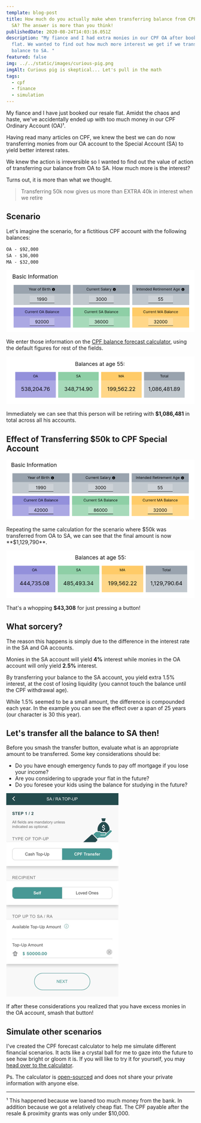 ```yaml
---
template: blog-post
title: How much do you actually make when transferring balance from CPF OA to
  SA? The answer is more than you think!
publishedDate: 2020-08-24T14:03:16.051Z
description: "My fiance and I had extra monies in our CPF OA after booking a
  flat. We wanted to find out how much more interest we get if we transfer the
  balance to SA. "
featured: false
img: ../../static/images/curious-pig.png
imgAlt: Curious pig is skeptical... Let's pull in the math
tags:
  - cpf
  - finance
  - simulation
---
```

My fiance and I have just booked our resale flat. Amidst the chaos and haste, we've accidentally ended up with too much money in our CPF Ordinary Account (OA)¹.

Having read many articles on CPF, we knew the best we can do now transferring monies from our OA account to the Special Account (SA) to yield better interest rates.

We knew the action is irreversible so I wanted to find out the value of action of transferring our balance from OA to SA. How much more is the interest?

Turns out, it is more than what we thought.

> Transferring 50k now gives us more than EXTRA 40k in interest when we retire

## Scenario

Let's imagine the scenario, for a fictitious CPF account with the following balances:

```txt
OA - $92,000
SA - $36,000
MA - $32,000
```

![CPF balances before transfer](../../static/images/cpf-forecast-balance-before-transfer.png)

We enter those information on the [CPF balance forecast calculator](/tools/cpf-forecast), using the default figures for rest of the fields.

![CPF forecast before transfer](../../static/images/cpf-forecast-before-transfer.png)

Immediately we can see that this person will be retiring with **\$1,086,481** in total across all his accounts.

## Effect of Transferring \$50k to CPF Special Account

![CPF balances after transfer](../../static/images/cpf-forecast-balance-after-transfer.png)

Repeating the same calculation for the scenario where $50k was transferred from OA to SA, we can see that the final amount is now **\$1,129,790\*\*.

![CPF forecast after transfer](../../static/images/cpf-forecast-after-transfer.png)

That's a whopping **\$43,308** for just pressing a button!

## What sorcery?

The reason this happens is simply due to the difference in the interest rate in the SA and OA accounts.

Monies in the SA account will yield **4%** interest while monies in the OA account will only yield **2.5%** interest.

By transferring your balance to the SA account, you yield extra 1.5% interest, at the cost of losing liquidity (you cannot touch the balance until the CPF withdrawal age).

While 1.5% seemed to be a small amount, the difference is compounded each year. In the example you can see the effect over a span of 25 years (our character is 30 this year).

## Let's transfer all the balance to SA then!

Before you smash the transfer button, evaluate what is an appropriate amount to be transferred. Some key considerations should be:

- Do you have enough emergency funds to pay off mortgage if you lose your income?
- Are you considering to upgrade your flat in the future?
- Do you foresee your kids using the balance for studying in the future?

![Smash that button!](../../static/images/cpf-app-transfer-oa-sa.png)

If after these considerations you realized that you have excess monies in the OA account, smash that button!

## Simulate other scenarios

I've created the CPF forecast calculator to help me simulate different financial scenarios. It acts like a crystal ball for me to gaze into the future to see how bright or gloom it is. If you will like to try it for yourself, you may [head over to the calculator](/tools/cpf-forecast).

Ps. The calculator is [open-sourced](https://github.com/yehjxraymond/geeksg-blog/blob/master/src/components/interactive/cpf/index.tsx) and does not share your private information with anyone else.

---

¹ This happened because we loaned too much money from the bank. In addition because we got a relatively cheap flat. The CPF payable after the resale & proximity grants was only under \$10,000.

